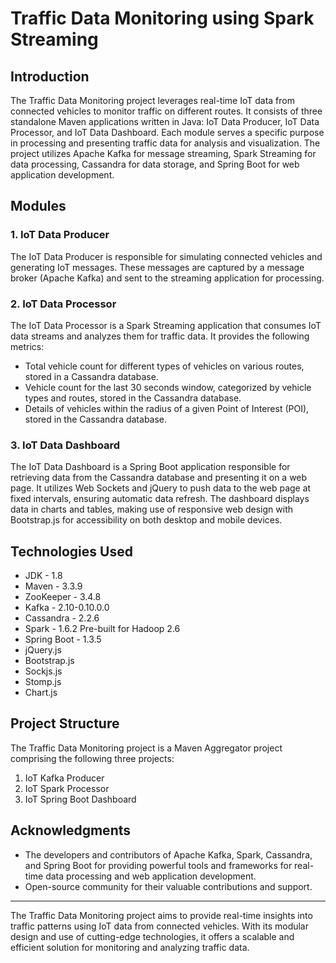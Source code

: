 # Traffic Data Monitoring using Spark Streaming

## Introduction
The Traffic Data Monitoring project leverages real-time IoT data from connected vehicles to monitor traffic on different routes. It consists of three standalone Maven applications written in Java: IoT Data Producer, IoT Data Processor, and IoT Data Dashboard. Each module serves a specific purpose in processing and presenting traffic data for analysis and visualization. The project utilizes Apache Kafka for message streaming, Spark Streaming for data processing, Cassandra for data storage, and Spring Boot for web application development.

## Modules

### 1. IoT Data Producer
The IoT Data Producer is responsible for simulating connected vehicles and generating IoT messages. These messages are captured by a message broker (Apache Kafka) and sent to the streaming application for processing.

### 2. IoT Data Processor
The IoT Data Processor is a Spark Streaming application that consumes IoT data streams and analyzes them for traffic data. It provides the following metrics:
- Total vehicle count for different types of vehicles on various routes, stored in a Cassandra database.
- Vehicle count for the last 30 seconds window, categorized by vehicle types and routes, stored in the Cassandra database.
- Details of vehicles within the radius of a given Point of Interest (POI), stored in the Cassandra database.

### 3. IoT Data Dashboard
The IoT Data Dashboard is a Spring Boot application responsible for retrieving data from the Cassandra database and presenting it on a web page. It utilizes Web Sockets and jQuery to push data to the web page at fixed intervals, ensuring automatic data refresh. The dashboard displays data in charts and tables, making use of responsive web design with Bootstrap.js for accessibility on both desktop and mobile devices.

## Technologies Used
- JDK - 1.8
- Maven - 3.3.9
- ZooKeeper - 3.4.8
- Kafka - 2.10-0.10.0.0
- Cassandra - 2.2.6
- Spark - 1.6.2 Pre-built for Hadoop 2.6
- Spring Boot - 1.3.5
- jQuery.js
- Bootstrap.js
- Sockjs.js
- Stomp.js
- Chart.js

## Project Structure
The Traffic Data Monitoring project is a Maven Aggregator project comprising the following three projects:
1. IoT Kafka Producer
2. IoT Spark Processor
3. IoT Spring Boot Dashboard

## Acknowledgments
- The developers and contributors of Apache Kafka, Spark, Cassandra, and Spring Boot for providing powerful tools and frameworks for real-time data processing and web application development.
- Open-source community for their valuable contributions and support.
---

The Traffic Data Monitoring project aims to provide real-time insights into traffic patterns using IoT data from connected vehicles. With its modular design and use of cutting-edge technologies, it offers a scalable and efficient solution for monitoring and analyzing traffic data.
